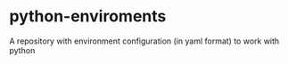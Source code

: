 # python-enviroments
A repository with environment configuration (in yaml format) to work with python
